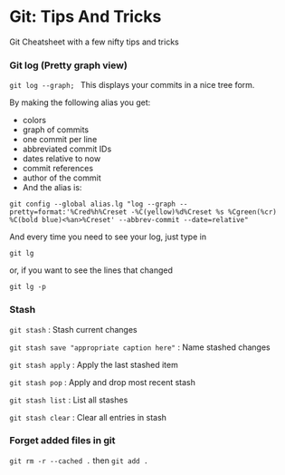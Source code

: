 # Git: Tips And Tricks
Git Cheatsheet with a few nifty tips and tricks

### Git log (Pretty graph view)
```git log --graph; ``` 
This displays your commits in a nice tree form.

By making the following alias you get:
* colors
* graph of commits
* one commit per line
* abbreviated commit IDs
* dates relative to now
* commit references
* author of the commit
* And the alias is:

```git config --global alias.lg "log --graph --pretty=format:'%Cred%h%Creset -%C(yellow)%d%Creset %s %Cgreen(%cr) %C(bold blue)<%an>%Creset' --abbrev-commit --date=relative"```

And every time you need to see your log, just type in

```git lg```

or, if you want to see the lines that changed

```git lg -p```

### Stash
```git stash```								                  : Stash current changes

```git stash save "appropriate caption here"```	: Name stashed changes

```git stash apply```							              : Apply the last stashed item

```git stash pop```							                : Apply and drop most recent stash

```git stash list```							              : List all stashes

```git stash clear```							              : Clear all entries in stash

### Forget added files in git

```git rm -r --cached .``` then ```git add .``` 
